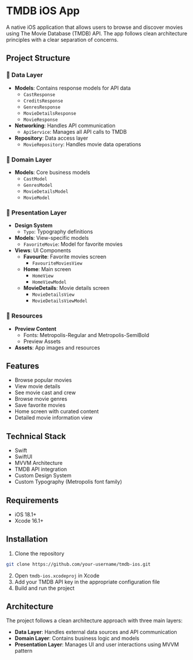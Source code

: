 # TMDB iOS App

A native iOS application that allows users to browse and discover movies using The Movie Database (TMDB) API. The app follows clean architecture principles with a clear separation of concerns.

## Project Structure

### 📱 Data Layer
- **Models**: Contains response models for API data
  - `CastResponse`
  - `CreditsResponse`
  - `GenresResponse`
  - `MovieDetailsResponse`
  - `MovieResponse`
- **Networking**: Handles API communication
  - `ApiService`: Manages all API calls to TMDB
- **Repository**: Data access layer
  - `MovieRepository`: Handles movie data operations

### 🎯 Domain Layer
- **Models**: Core business models
  - `CastModel`
  - `GenresModel`
  - `MovieDetailsModel`
  - `MovieModel`

### 🎨 Presentation Layer
- **Design System**
  - `Typo`: Typography definitions
- **Models**: View-specific models
  - `FavoriteMovie`: Model for favorite movies
- **Views**: UI Components
  - **Favourite**: Favorite movies screen
    - `FavouriteMoviesView`
  - **Home**: Main screen
    - `HomeView`
    - `HomeViewModel`
  - **MovieDetails**: Movie details screen
    - `MovieDetailsView`
    - `MovieDetailsViewModel`

### 🎨 Resources
- **Preview Content**
  - Fonts: Metropolis-Regular and Metropolis-SemiBold
  - Preview Assets
- **Assets**: App images and resources

## Features
- Browse popular movies
- View movie details
- See movie cast and crew
- Browse movie genres
- Save favorite movies
- Home screen with curated content
- Detailed movie information view

## Technical Stack
- Swift
- SwiftUI
- MVVM Architecture
- TMDB API integration
- Custom Design System
- Custom Typography (Metropolis font family)

## Requirements
- iOS 18.1+
- Xcode 16.1+

## Installation
1. Clone the repository
```bash
git clone https://github.com/your-username/tmdb-ios.git
```
2. Open `tmdb-ios.xcodeproj` in Xcode
3. Add your TMDB API key in the appropriate configuration file
4. Build and run the project

## Architecture
The project follows a clean architecture approach with three main layers:
- **Data Layer**: Handles external data sources and API communication
- **Domain Layer**: Contains business logic and models
- **Presentation Layer**: Manages UI and user interactions using MVVM pattern
